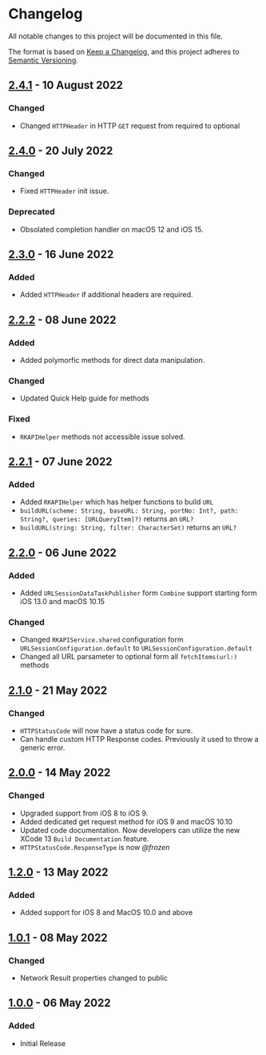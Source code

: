 # Changelog
All notable changes to this project will be documented in this file.

The format is based on [Keep a Changelog](https://keepachangelog.com/en/1.0.0/),
and this project adheres to [Semantic Versioning](https://semver.org/spec/v2.0.0.html).


## [2.4.1](https://github.com/TheRakiburKhan/RKAPIService/releases/tag/2.4.1) - 10 August 2022
### Changed
- Changed `HTTPHeader` in HTTP `GET` request from required to optional 


## [2.4.0](https://github.com/TheRakiburKhan/RKAPIService/releases/tag/2.4.0) - 20 July 2022
### Changed
- Fixed `HTTPHeader` init issue.
### Deprecated
- Obsolated completion handler on macOS 12 and iOS 15.


## [2.3.0](https://github.com/TheRakiburKhan/RKAPIService/releases/tag/2.3.0) - 16 June 2022
### Added
- Added `HTTPHeader` if additional headers are required.


## [2.2.2](https://github.com/TheRakiburKhan/RKAPIService/releases/tag/2.2.2) - 08 June 2022
### Added
- Added polymorfic methods for direct data manipulation.
### Changed
- Updated Quick Help guide for methods
### Fixed
- `RKAPIHelper` methods not accessible issue solved.


## [2.2.1](https://github.com/TheRakiburKhan/RKAPIService/releases/tag/2.2.1) - 07 June 2022
### Added
- Added `RKAPIHelper` which has helper functions to build `URL`
- `buildURL(scheme: String, baseURL: String, portNo: Int?, path: String?, queries: [URLQueryItem]?)` returns an `URL?`
- `buildURL(string: String, filter: CharacterSet)` returns an `URL?`


## [2.2.0](https://github.com/TheRakiburKhan/RKAPIService/releases/tag/2.2.0) - 06 June 2022
### Added
- Added `URLSessionDataTaskPublisher` form `Combine` support starting form iOS 13.0 and macOS 10.15
### Changed
- Changed `RKAPIService.shared` configuration form `URLSessionConfiguration.default` to `URLSessionConfiguration.default`
- Changed all URL parsameter to optional form all `fetchItems(url:)` methods


## [2.1.0](https://github.com/TheRakiburKhan/RKAPIService/releases/tag/2.1.0) - 21 May 2022
### Changed
- `HTTPStatusCode` will now have a status code for sure.
- Can handle custom HTTP Response codes. Previously it used to throw a generic error.


## [2.0.0](https://github.com/TheRakiburKhan/RKAPIService/releases/tag/2.0.0) - 14 May 2022
### Changed
- Upgraded support from iOS 8 to iOS 9.
- Added dedicated get request method for iOS 9 and macOS 10.10
- Updated code documentation. Now developers can utilize the new XCode 13 `Build Documentation` feature.
- `HTTPStatusCode.ResponseType` is now *@frozen*


## [1.2.0](https://github.com/TheRakiburKhan/RKAPIService/releases/tag/1.2.0) - 13 May 2022
### Added
- Added support for iOS 8 and MacOS 10.0 and above


## [1.0.1](https://github.com/TheRakiburKhan/RKAPIService/releases/tag/1.0.1) - 08 May 2022
### Changed
- Network Result properties changed to public


## [1.0.0](https://github.com/TheRakiburKhan/RKAPIService/releases/tag/1.0.0) - 06 May 2022
### Added
- Initial Release
